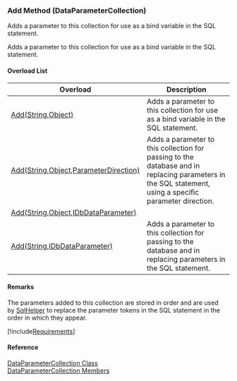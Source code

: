 ﻿### Add Method (DataParameterCollection)

Adds a parameter to this collection for use as a bind variable in the SQL statement.

Adds a parameter to this collection for use as a bind variable in the SQL statement.

#### Overload List

| Overload | Description |
| --- | --- |
| [Add(String,Object)](FChoice.Common~FChoice.Common.Data.DataParameterCollection~Add(String,Object).md) | Adds a parameter to this collection for use as a bind variable in the SQL statement.   |
| [Add(String,Object,ParameterDirection)](FChoice.Common~FChoice.Common.Data.DataParameterCollection~Add(String,Object,ParameterDirection).md) | Adds a parameter to this collection for passing to the database and in replacing parameters in the SQL statement, using a specific parameter direction.   |
| [Add(String,Object,IDbDataParameter)](FChoice.Common~FChoice.Common.Data.DataParameterCollection~Add(String,Object,IDbDataParameter).md) |   |
| [Add(String,IDbDataParameter)](FChoice.Common~FChoice.Common.Data.DataParameterCollection~Add(String,IDbDataParameter).md) | Adds a parameter to this collection for passing to the database and in replacing parameters in the SQL statement.   |

#### Remarks

The parameters added to this collection are stored in order and are used by [SqlHelper](FChoice.Common~FChoice.Common.Data.SqlHelper.md) to replace the parameter tokens in the SQL statement in the order in which they appear.

[!include[Requirements](../partials/requirements.md)]

#### Reference

[DataParameterCollection Class](FChoice.Common~FChoice.Common.Data.DataParameterCollection.md)  
[DataParameterCollection Members](FChoice.Common~FChoice.Common.Data.DataParameterCollection_members.md)